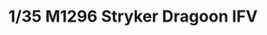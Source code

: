 ---
layout: product
title: "1/35 M1296 Stryker Dragoon IFV"
price: "7500" 
desc: "Maketa"
img_path: "/assets/img/AFV35319.webp"
brand: "N/A"
available: false
special_offer: false
new: false
soon: false
cat: "010000"
subcat: "015100"
subsubcat: "0N/A"
sifra: "AFV35319"
popular: false
spec: false
---
